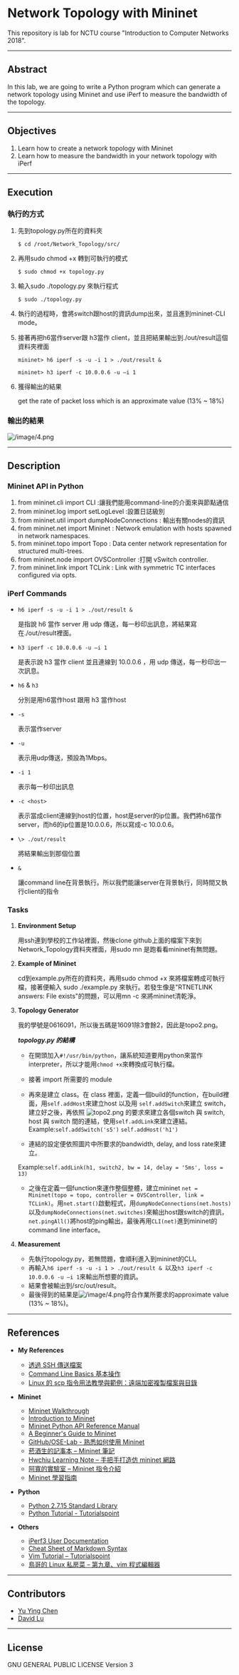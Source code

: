 # Network Topology with Mininet

This repository is lab for NCTU course "Introduction to Computer Networks 2018".

---
## Abstract

In this lab, we are going to write a Python program which can generate a network topology using Mininet and use iPerf to measure the bandwidth of the topology.

---
## Objectives

1. Learn how to create a network topology with Mininet
2. Learn how to measure the bandwidth in your network topology with iPerf

---
## Execution

### 執行的方式

1. 先到topology.py所在的資料夾

	```
	$ cd /root/Network_Topology/src/
	```
2. 再用sudo chmod +x 轉到可執行的模式

	```
	$ sudo chmod +x topology.py
	```
3. 輸入sudo ./topology.py 來執行程式

	```
	$ sudo ./topology.py
	```
4. 執行的過程時，會將switch跟host的資訊dump出來，並且進到mininet-CLI mode。
5. 接著再把h6當作server跟 h3當作 client，並且把結果輸出到./out/result這個資料夾裡面
	```
	mininet> h6 iperf -s -u -i 1 > ./out/result &
	```
	```
	mininet> h3 iperf -c 10.0.0.6 -u –i 1
	```
6. 獲得輸出的結果
	
	get the rate of packet loss which is an approximate value (13% ~ 18%)
### 輸出的結果

![/image/4.png](/image/4.png)

---
## Description

### Mininet API in Python

1. from mininet.cli import CLI :讓我們能用command-line的介面來與節點通信
2. from mininet.log import setLogLevel :設置日誌級別
3. from mininet.util import dumpNodeConnections : 輸出有關nodes的資訊
4. from mininet.net import Mininet : Network emulation with hosts spawned in network namespaces.
5. from mininet.topo import Topo : Data center network representation for structured multi-trees.
6. from mininet.node import OVSController :打開 vSwitch controller.
7. from mininet.link import TCLink : Link with symmetric TC interfaces configured via opts.

### iPerf Commands

* ```h6 iperf -s -u -i 1 > ./out/result & ```

	是指說 h6 當作 server 用 udp 傳送，每一秒印出訊息，將結果寫在./out/result裡面。

* ```h3 iperf -c 10.0.0.6 -u –i 1 ```

	是表示說 h3 當作 client 並且連線到 10.0.0.6 ，用 udp 傳送，每一秒印出一次訊息。

* ```h6``` & ```h3```

	分別是用h6當作host 跟用 h3 當作host

* ```-s ```
	
	表示當作server
* ```-u``` 

	表示用udp傳送，預設為1Mbps。
* ```-i 1```

	表示每一秒印出訊息
* ```-c <host>``` 

	表示當成client連線到host的位置，host是server的ip位置。我們將h6當作server，而h6的ip位置是10.0.0.6，所以寫成-c 10.0.0.6。
* ```\> ./out/result``` 

	將結果輸出到那個位置
* ```&``` 
	
	讓command line在背景執行。所以我們能讓server在背景執行，同時間又執行client的指令

### Tasks

1. **Environment Setup**

	用ssh連到學校的工作站裡面，然後clone github上面的檔案下來到 Network_Topology資料夾裡面，用sudo mn 是跑看看mininet有無問題。

2. **Example of Mininet**

	cd到example.py所在的資料夾，再用sudo chmod +x 來將檔案轉成可執行檔，接著便輸入 sudo ./example.py 來執行。若發生像是"RTNETLINK answers: File exists"的問題，可以用mn -c 來將mininet清乾淨。


3. **Topology Generator**

	我的學號是0616091，所以後五碼是16091除3會餘2，因此是topo2.png。
	
	***topology.py 的結構***

	* 在開頭加入```#!/usr/bin/python```，讓系統知道要用python來當作interpreter，所以才能用```chmod +x```來轉換成可執行檔。
	* 接著 import 所需要的 module
	* 再來是建立 class。在 class 裡面，定義一個build的function，在build裡面，用```self.addHost```來建立host 以及用 ```self.addSwitch```來建立 switch，建立好之後，再依照 ![topo2.png](/src/topo/topo2.png) 的要求來建立各個switch 與 switch, host 與 switch 間的連結，使用```self.addLink```來建立連結。
	Example:```self.addSwitch('s5')``` ```self.addHost('h1')```
	
	* 連結的設定便依照圖片中所要求的bandwidth, delay, and loss rate來建立。

	Example:```self.addLink(h1, switch2, bw = 14, delay = '5ms', loss = 13)```
	* 之後在定義一個function來運作整個整體，建立mininet ```net = Mininet(topo = topo, controller = OVSController, link = TCLink)```。用```net.start()```啟動程式，用```dumpNodeConnections(net.hosts)```以及```dumpNodeConnections(net.switches)```來輸出host跟switch的資訊，```net.pingAll()```將host的ping輸出，最後再用```CLI(net)```進到mininet的command line interface。

4. **Measurement**
	
	* 先執行topology.py，若無問題，會順利進入到mininet的CLI。
	* 再輸入```h6 iperf -s -u -i 1 > ./out/result & ```以及```h3 iperf -c 10.0.0.6 -u –i 1```來輸出所想要的資訊。
	* 結果會被輸出到/src/out/result。
	* 最後得到的結果是![/image/4.png](/image/4.png)符合作業所要求的approximate value (13% ~ 18%)。

---
## References

* **My References**

	* [透過 SSH 傳送檔案](https://www.phpini.com/linux/ssh-transfer-file-scp)	
	* [Command Line Basics 基本操作](http://www.vialley.com/240/command-line-basics) 
	* [Linux 的 scp 指令用法教學與範例：遠端加密複製檔案與目錄](https://blog.gtwang.org/linux/linux-scp-command-tutorial-examples/)

* **Mininet**
    * [Mininet Walkthrough](http://mininet.org/walkthrough/)
    * [Introduction to Mininet](https://github.com/mininet/mininet/wiki/Introduction-to-Mininet)
    * [Mininet Python API Reference Manual](http://mininet.org/api/annotated.html)
    * [A Beginner's Guide to Mininet](https://opensourceforu.com/2017/04/beginners-guide-mininet/)
    * [GitHub/OSE-Lab - 熟悉如何使用 Mininet](https://github.com/OSE-Lab/Learning-SDN/blob/master/Mininet/README.md)
    * [菸酒生的記事本 – Mininet 筆記](https://blog.laszlo.tw/?p=81)
    * [Hwchiu Learning Note – 手把手打造仿 mininet 網路](https://hwchiu.com/setup-mininet-like-environment.html)
    * [阿寬的實驗室 – Mininet 指令介紹](https://ting-kuan.blog/2017/11/09/%E3%80%90mininet%E6%8C%87%E4%BB%A4%E4%BB%8B%E7%B4%B9%E3%80%91/)
    * [Mininet 學習指南](https://www.sdnlab.com/11495.html)
* **Python**
    * [Python 2.7.15 Standard Library](https://docs.python.org/2/library/index.html)
    * [Python Tutorial - Tutorialspoint](https://www.tutorialspoint.com/python/)
* **Others**
    * [iPerf3 User Documentation](https://iperf.fr/iperf-doc.php#3doc)
    * [Cheat Sheet of Markdown Syntax](https://www.markdownguide.org/cheat-sheet)
    * [Vim Tutorial – Tutorialspoint](https://www.tutorialspoint.com/vim/index.htm)
    * [鳥哥的 Linux 私房菜 – 第九章、vim 程式編輯器](http://linux.vbird.org/linux_basic/0310vi.php)

---
## Contributors

* [Yu Ying Chen](https://github.com/iamch15542)
* [David Lu](https://github.com/yungshenglu)

---
## License

GNU GENERAL PUBLIC LICENSE Version 3